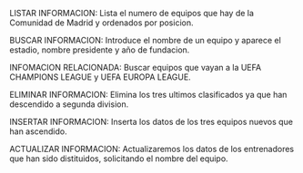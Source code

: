 LISTAR INFORMACION: Lista el numero de equipos que hay de la Comunidad de Madrid y ordenados por posicion.

BUSCAR INFORMACION: Introduce el nombre de un equipo y aparece el estadio, nombre presidente y año de fundacion.

INFOMACION RELACIONADA: Buscar equipos que vayan a la UEFA CHAMPIONS LEAGUE y UEFA EUROPA LEAGUE.

ELIMINAR INFORMACION: Elimina los tres ultimos clasificados ya que han descendido a segunda division. 

INSERTAR INFORMACION: Inserta los datos de los tres equipos nuevos que han ascendido.

ACTUALIZAR INFORMACION: Actualizaremos los datos de los entrenadores que han sido distituidos, solicitando el nombre del equipo.
